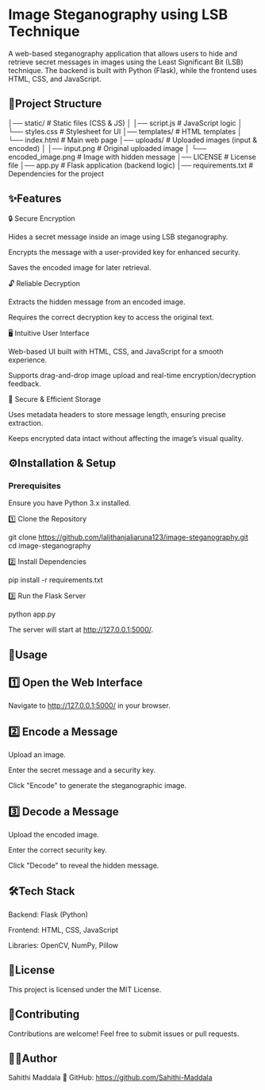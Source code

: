# Image Steganography using LSB Technique
A web-based steganography application that allows users to hide and retrieve secret messages in images using the Least Significant Bit (LSB) technique. The backend is built with Python (Flask), while the frontend uses HTML, CSS, and JavaScript.

## 📂Project Structure
│── static/               # Static files (CSS & JS)
│   │── script.js         # JavaScript logic
│   └── styles.css        # Stylesheet for UI
│── templates/            # HTML templates
│   └── index.html        # Main web page
│── uploads/              # Uploaded images (input & encoded)
│   │── input.png         # Original uploaded image
│   └── encoded_image.png # Image with hidden message
│── LICENSE               # License file
│── app.py                # Flask application (backend logic)
│── requirements.txt      # Dependencies for the project


## ✨Features

🔒 Secure Encryption

Hides a secret message inside an image using LSB steganography.

Encrypts the message with a user-provided key for enhanced security.

Saves the encoded image for later retrieval.

🔓 Reliable Decryption

Extracts the hidden message from an encoded image.

Requires the correct decryption key to access the original text.

🖥 Intuitive User Interface

Web-based UI built with HTML, CSS, and JavaScript for a smooth experience.

Supports drag-and-drop image upload and real-time encryption/decryption feedback.

📂 Secure & Efficient Storage

Uses metadata headers to store message length, ensuring precise extraction.

Keeps encrypted data intact without affecting the image’s visual quality.


## ⚙️Installation & Setup

### Prerequisites

Ensure you have Python 3.x installed.

1️⃣ Clone the Repository

git clone https://github.com/lalithanjaliaruna123/image-steganography.git
cd image-steganography

2️⃣ Install Dependencies

pip install -r requirements.txt

3️⃣ Run the Flask Server

python app.py

The server will start at http://127.0.0.1:5000/.


## 🚀Usage

## 1️⃣ Open the Web Interface

Navigate to http://127.0.0.1:5000/ in your browser.

## 2️⃣ Encode a Message

Upload an image.

Enter the secret message and a security key.

Click "Encode" to generate the steganographic image.

## 3️⃣ Decode a Message

Upload the encoded image.

Enter the correct security key.

Click "Decode" to reveal the hidden message.


## 🛠Tech Stack

Backend: Flask (Python)

Frontend: HTML, CSS, JavaScript

Libraries: OpenCV, NumPy, Pillow


## 📜License

This project is licensed under the MIT License.


## 🤝Contributing

Contributions are welcome! Feel free to submit issues or pull requests.

## 👩‍💻Author

Sahithi Maddala
🔗 GitHub: https://github.com/Sahithi-Maddala
